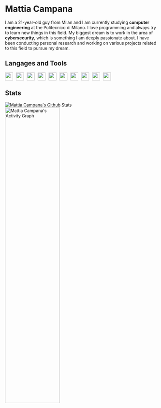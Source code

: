 <body>
  <h1>
    Mattia Campana
  </h1>
  <p>
    I am a 21-year-old guy from Milan and I am currently studying <b>computer engineering</b> at the Politecnico di Milano. I love programming and always try to learn new things in this field. My biggest dream is to work in the area of <b>cybersecurity</b>, which is something I am deeply passionate about. I have been conducting personal research and working on various projects related to this field to pursue my dream.
  </p>
  
  <h2>
    Langages and Tools
  </h2>
  <div style="display: flex;">
  <img wdith="26px" height="26px" style="padding-right:10px;" src="https://cdn.jsdelivr.net/gh/devicons/devicon/icons/c/c-plain.svg" />
  <img wdith="26px" height="26px" style="padding-right:10px;" src="https://cdn.jsdelivr.net/gh/devicons/devicon/icons/cplusplus/cplusplus-plain.svg" />
  <img wdith="26px" height="26px" style="padding-right:10px;" src="https://cdn.jsdelivr.net/gh/devicons/devicon/icons/html5/html5-plain.svg" />
  <img wdith="26px" height="26px" style="padding-right:10px;" src="https://cdn.jsdelivr.net/gh/devicons/devicon/icons/css3/css3-plain.svg" />
  <img wdith="26px" height="26px" style="padding-right:10px;" src="https://cdn.jsdelivr.net/gh/devicons/devicon/icons/javascript/javascript-plain.svg" />
  <img wdith="26px" height="26px" style="padding-right:10px;" src="https://cdn.jsdelivr.net/gh/devicons/devicon/icons/java/java-plain.svg" />
  <img wdith="26px" height="26px" style="padding-right:10px;" src="https://cdn.jsdelivr.net/gh/devicons/devicon/icons/python/python-plain.svg" />
  <img wdith="26px" height="26px" style="padding-right:10px;" src="https://cdn.jsdelivr.net/gh/devicons/devicon/icons/mysql/mysql-plain.svg" />
  <img wdith="26px" height="26px" style="padding-right:10px;" src="https://cdn.jsdelivr.net/gh/devicons/devicon/icons/git/git-plain.svg" />
  <img wdith="26px" height="26px" style="padding-right:10px;" src="https://cdn.jsdelivr.net/gh/devicons/devicon/icons/github/github-original.svg" />
</div>
  <h2>
    Stats
  </h2>
  <a href="https://github.com/anuraghazra/github-readme-stats"><img alt="Mattia Campana's Github Stats" src="https://denvercoder1-github-readme-stats.vercel.app/api/?username=campanamattia&show_icons=true&include_all_commits=true&count_private=true&theme=react&hide_border=true&bg_color=1F222E&title_color=F85D7F&icon_color=F8D866" stile="width: 100%; height: 50%;" /></a>
  <!-- <a href="https://github.com/anuraghazra/github-readme-stats"><img alt="Mattia Campana's Top Languages" src="https://denvercoder1-github-readme-stats.vercel.app/api/top-langs/?username=campanamattia&langs_count=8&layout=compact&theme=react&hide_border=true&bg_color=1F222E&title_color=F85D7F&icon_color=F8D866&hide=Jupyter%20Notebook,Roff" style="width: 31%; height: 23%;"/></a>
  <br/> -->
    <a href="https://github.com/ashutosh00710/github-readme-activity-graph"><img alt="Mattia Campana's Activity Graph" src="https://github-readme-activity-graph.cyclic.app/graph/?username=campanamattia&bg_color=1F222E&color=F8D866&line=F85D7F&point=FFFFFF&hide_border=true" style="width: 60%; height: 50%;"/></a>

</body>
